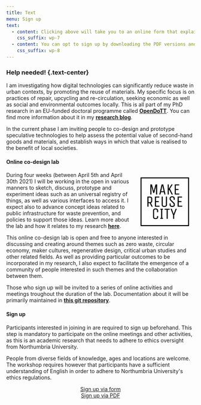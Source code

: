 ```yaml
---
title: Text
menu: Sign up
text:
  - content: Clicking above will take you to an online form that explains in detail what you are agreeing to.
    css_suffix: wp-7
  - content: You can opt to sign up by downloading the PDF versions and sending me via email.
    css_suffix: wp-8
---
```

### Help needed! {.text-center}

I am investigating how digital technologies can significantly reduce waste in urban contexts, by promoting the reuse of materials. My specific focus is on practices of repair, upcycling and re-circulation, seeking economic as well as social and environmental outcomes locally. This is all part of my PhD research in an EU-funded doctoral programme called **[OpenDoTT](https://opendott.org)**. You can find more information about it in my **[research blog](https://is.efeefe.me/opendott)**.

In the current phase I am inviting people to co-design and prototype speculative technologies to help assess the potential value of second-hand goods and materials, and establish ways in which that value is realised to the benefit of local societies.

#### Online co-design lab

<div>
  <img style="float: right; width: 130px; margin: 15px;" src="https://github.com/opendott-smartcities/make.reuse.city/raw/master/themes/reuse/img/logo.png">
  <p>
    During four weeks (between April 5th and April 30th 2021) I will be working in the open in various manners to sketch, discuss, prototype and experiment ideas such as an universal registry of things, as well as various interfaces to access it. I expect also to advance concept ideas related to public infrastructure for waste prevention, and policies to support those ideas. Learn more about the lab and how it relates to my research <a href="https://is.efeefe.me/reuse-city"><strong>here</strong></a>.
  </p>
  <p>
    This online co-design lab is open and free to anyone interested in discussing and creating around themes such as zero waste, circular economy, maker cultures, regenerative design, critical urban studies and other related fields. As well as providing particular outcomes to be incorporated in my research, I also expect to facilitate the emergence of a community of people interested in such themes and the collaboration between them.
  </p>
</div>

<a id="sign_up"> Those who sign up will be invited to a series of online activities and meetings troughout the duration of the lab. Documentation about it will be primarily maintained in <a href="https://github.com/opendott-smartcities/II/"><strong>this git repository</strong></a>.

#### Sign up

Participants interested in joining in are required to sign up beforehand. This step is mandatory to participate on the online meetings and other activities, as this is an academic research that needs to adhere to ethics oversight from Northumbria University.

People from diverse fields of knowledge, ages and locations are welcome. The workshop requires however that participants have a sufficient understanding of English in order to adhere to Northumbria University's ethics regulations.

<div class="col-md-5" align="center">
    <a class="btn btn-success" href="https://forms.gle/rat12rsPstvg89aX9" role="button">Sign up via form</a>
</div>
<div class="col-md-5 col-md-offset-2 separator-x" align="center">
    <a class="btn btn-warning" href="https://is.efeefe.me/reuse-city/#PDF" role="button">Sign up via PDF</a>
</div>
